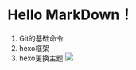 # Hello MarkDown！
1. Git的基础命令
1. hexo框架
1. hexo更换主题
![](https://qgt-style.oss-cn-hangzhou.aliyuncs.com/newcoursep4/g1/g1-2-2/tenor.gif)

